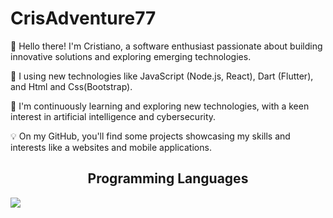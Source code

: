 # CrisAdventure77

👋 Hello there! I'm Cristiano, a software enthusiast passionate about building innovative solutions and exploring emerging technologies.

🚀 I using new technologies like JavaScript (Node.js, React), Dart (Flutter), and Html and Css(Bootstrap).

🌱 I'm continuously learning and exploring new technologies, with a keen interest in artificial intelligence and cybersecurity.

💡 On my GitHub, you'll find some projects showcasing my skills and interests like a websites and mobile applications.

<h2 align="center">Programming Languages</h2>
<a href="https://skillicons.dev">
  <img src="https://skillicons.dev/icons?i=github,html,css,javascript,dart,java,react,nodejs,bootstrap,electron,phpstorm,postman,figma,ai,ps,mysql" />
</a>

